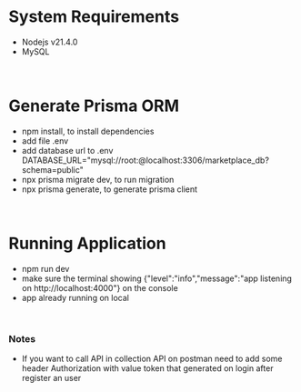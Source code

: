 # System Requirements

- Nodejs v21.4.0
- MySQL

&nbsp;

# Generate Prisma ORM

- npm install, to install dependencies
- add file .env
- add database url to .env DATABASE_URL="mysql://root:@localhost:3306/marketplace_db?schema=public"
- npx prisma migrate dev, to run migration
- npx prisma generate, to generate prisma client

&nbsp;

# Running Application

- npm run dev
- make sure the terminal showing {"level":"info","message":"app listening on http://localhost:4000"} on the console
- app already running on local

&nbsp;
### Notes
- If you want to call API in collection API on postman need to add some header Authorization with value token that generated on login after register an user